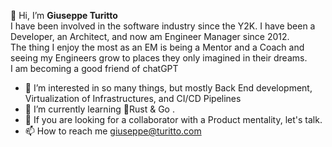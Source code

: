 <p> 👋 Hi, I’m <b>Giuseppe Turitto</b> <br />
         I have been involved in the software industry since the Y2K. I have been a Developer, an Architect, and now am Engineer Manager since 2012.<br/>
         The thing I enjoy the most as an EM is being a Mentor and a Coach and seeing my Engineers grow to places they only imagined in their dreams. <br/>
         I am becoming a good friend of chatGPT<br/>
</p>

- 👀 I’m interested in so many things, but mostly Back End development, Virtualization of Infrastructures, and CI/CD Pipelines
- 🌱 I’m currently learning 🦀Rust & Go .
- 💞️ If you are looking for a collaborator with a Product mentality, let's talk.
- 📫 How to reach me giuseppe@turitto.com

<!---
GTuritto/GTuritto is a ✨ special ✨ repository because its `README.md` (this file) appears on your GitHub profile.
You can click the Preview link to take a look at your changes.
--->
